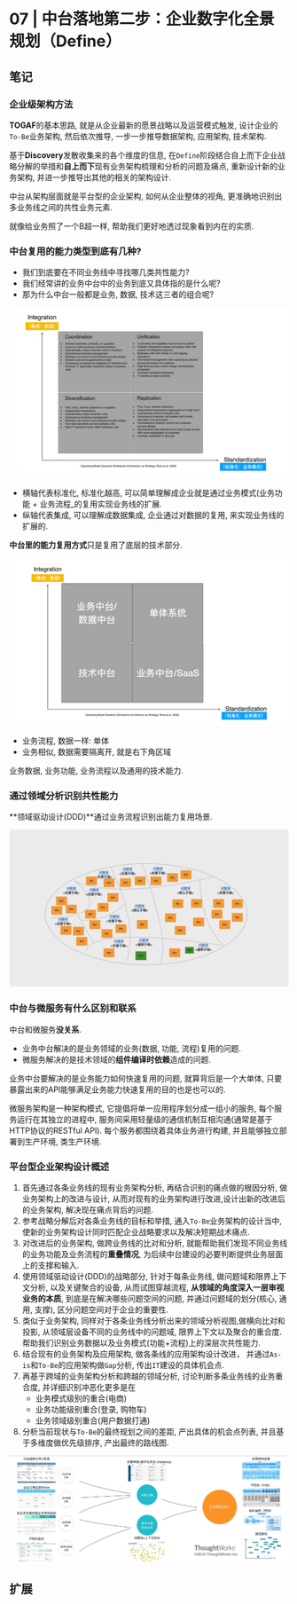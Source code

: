 # 07 | 中台落地第二步：企业数字化全景规划（Define）

## 笔记

### 企业级架构方法

**TOGAF**的基本思路, 就是从企业最新的愿景战略以及运营模式触发, 设计企业的`To-Be`业务架构, 然后依次推导, 一步一步推导数据架构, 应用架构, 技术架构.

基于**Discovery**发散收集来的各个维度的信息, 在`Define`阶段结合自上而下企业战略分解的举措和**自上而下**现有业务架构梳理和分析的问题及痛点, 重新设计新的业务架构, 并进一步推导出其他的相关的架构设计.

中台从架构层面就是平台型的企业架构, 如何从企业整体的视角, 更准确地识别出多业务线之间的共性业务元素.

就像给业务照了一个B超一样, 帮助我们更好地透过现象看到内在的实质.

### 中台复用的能力类型到底有几种?

* 我们到底要在不同业务线中寻找哪几类共性能力?
* 我们经常讲的业务中台中的业务到底又具体指的是什么呢?
* 那为什么中台一般都是业务, 数据, 技术这三者的组合呢?

![](./img/07_01.png)

* 横轴代表标准化, 标准化越高, 可以简单理解成企业就是通过业务模式(业务功能 + 业务流程_的复用实现业务线的扩展.
* 纵轴代表集成, 可以理解成数据集成, 企业通过对数据的复用, 来实现业务线的扩展的.

**中台里的能力复用方式**只是复用了底层的技术部分.

![](./img/07_02.png)

* 业务流程, 数据一样: 单体
* 业务相似, 数据需要隔离开, 就是右下角区域

业务数据, 业务功能, 业务流程以及通用的技术能力.

### 通过领域分析识别共性能力

**领域驱动设计(DDD)**通过业务流程识别出能力复用场景.

![](./img/07_03.jpeg)

### 中台与微服务有什么区别和联系

中台和微服务**没关系**.

* 业务中台解决的是业务领域的业务(数据, 功能, 流程)复用的问题.
* 微服务解决的是技术领域的**组件编译时依赖**造成的问题.

业务中台要解决的是业务能力如何快速复用的问题, 就算背后是一个大单体, 只要暴露出来的API能够满足业务能力快速复用的目的也是也可以的.

微服务架构是一种架构模式, 它提倡将单一应用程序划分成一组小的服务, 每个服务运行在其独立的进程中, 服务间采用轻量级的通信机制互相沟通(通常是基于HTTP协议的RESTful API). 每个服务都围绕着具体业务进行构建, 并且能够独立部署到生产环境, 类生产环境.

### 平台型企业架构设计概述

1. 首先通过各条业务线的现有业务架构分析, 再结合识别的痛点做的根因分析, 做业务架构上的改进与设计, 从而对现有的业务架构进行改进,设计出新的改进后的业务架构, 解决现在痛点背后的问题.
2. 参考战略分解后对各条业务线的目标和举措, 通入`To-Be`业务架构的设计当中, 使新的业务架构设计同时匹配企业战略要求以及解决短期战术痛点.
3. 对改进后的业务架构, 做跨业务线的比对和分析, 就能帮助我们发现不同业务线的业务功能及业务流程的**重叠情况**, 为后续中台建设的必要判断提供业务层面上的支撑和输入.
4. 使用领域驱动设计(DDD)的战略部分, 针对于每条业务线, 做问题域和限界上下文分析, 以及关键聚合的设备, 从而试图穿越流程, **从领域的角度深入一层审视业务的本质**, 到底是在解决哪些问题空间的问题, 并通过问题域的划分(核心, 通用, 支撑), 区分问题空间对于企业的重要性.
5. 类似于业务架构, 同样对于各条业务线分析出来的领域分析视图,做横向比对和投影, 从领域层设备不同的业务线中的问题域, 限界上下文以及聚合的重合度. 帮助我们识别业务数据以及业务模式(功能+流程)上的深层次共性能力.
6. 结合现有的业务架构及应用架构, 做各条线的应用架构设计改进， 并通过`As-is`和`To-Be`的应用架构做`Gap`分析, 传出`IT`建设的具体机会点.
7. 再基于跨域的业务架构分析和跨越的领域分析, 讨论判断多条业务线的业务重合度, 并详细识别冲恶化更多是在
	* 业务模式级别的重合(电商)
	* 业务功能级别重合(登录, 购物车)
	* 业务领域级别重合(用户数据打通)
8. 分析当前现状与`To-Be`的最终规划之间的差距, 产出具体的机会点列表, 并且基于多维度做优先级排序, 产出最终的路线图.

![](./img/07_04.jpg)

## 扩展